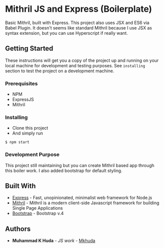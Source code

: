 # Mithril JS and Express (Boilerplate)

Basic Mithril, built with Express. This project also uses JSX and ES6 via Babel Plugin. It doesn't seems like standard Mithril because I use JSX as syntax extension, but you can use Hyperscript if really want.

## Getting Started

These instructions will get you a copy of the project up and running on your local machine for development and testing purposes. See `installing` section to test the project on a development machine.

### Prerequisites

- NPM
- ExpressJS
- Mithril

### Installing

- Clone this project
- And simply run
```
$ npm start
```

### Development Purpose

This project still maintaining but you can create Mithril based app through this boiler work. I also added bootstrap for default styling.

## Built With

* [Express](https://expressjs.com/) - Fast, unopinionated, minimalist web framework for Node.js
* [Mithril](https://mithril.js.org) - Mithril is a modern client-side Javascript framework for building Single Page Applications
* [Bootstrap](https://www.npmjs.com/package/bootstrap) - Bootstrap v.4

## Authors

* **Muhammad K Huda** - *JS work* - [Mkhuda](https://github.com/mkhuda)
